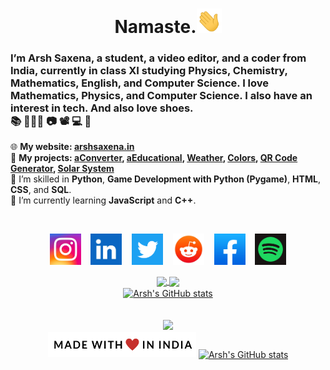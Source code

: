 <h1 align="center">Namaste.<img src="https://raw.githubusercontent.com/ABSphreak/ABSphreak/master/gifs/Hi.gif" width="40px" /></h1>
<h3 align="left">I’m Arsh Saxena, a student, a video editor, and a coder from India, currently in class XI studying Physics, Chemistry, Mathematics, English, and Computer Science. I love Mathematics, Physics, and Computer Science. I also have an interest in tech. And also love shoes.
<br>
📚 👨🏻‍💻 📷 📽 💻 👟
</h3>

<p align="left">
  🌐 <b>My website: <a href="https://www.arshsaxena.in">arshsaxena.in</a></b> <br>
  📒 <b>My projects: <a href="https://converter.arshsaxena.in">aConverter</a>, <a href="https://education.arshsaxena.in">aEducational</a>, <a href="https://weather.arshsaxena.in">Weather</a>, <a href="https://colors.arshsaxena.in">Colors</a>, <a href="https://qr.arshsaxena.in">QR Code Generator</a>, <a href="https://solarsystem.arshsaxena.in">Solar System</a></b> <br>
  💬 I’m skilled in <b>Python</b>, <b>Game Development with Python (Pygame)</b>, <b>HTML</b>, <b>CSS</b>, and <b>SQL</b>. <br>
  🌱 I’m currently learning <b>JavaScript</b> and <b>C++</b>.
</p>
<br>
<p align="center">
  <a href="https://instagram.com/arsh.saxena02" target="_blank"><img src="https://raw.githubusercontent.com/arshsaxena/arshsaxena/main/icons/instagram.png" height="50" width="50"></a>&nbsp;&nbsp;&nbsp;
  <a href="https://www.linkedin.com/in/arshsaxena/" target="_blank"><img src="https://raw.githubusercontent.com/arshsaxena/arshsaxena/main/icons/linkedin.png" height="50" width="50"></a>&nbsp;&nbsp;&nbsp;
  <a href="https://www.twitter.com/arshsaxena02" target="_blank"><img src="https://raw.githubusercontent.com/arshsaxena/arshsaxena/main/icons/twitter.png" height="50" width="50"></a>&nbsp;&nbsp;&nbsp;
  <a href="https://www.reddit.com/u/arshsaxena" target="_blank"><img src="https://raw.githubusercontent.com/arshsaxena/arshsaxena/main/icons/reddit.png" height="50" width="50"></a>&nbsp;&nbsp;&nbsp;
  <a href="https://facebook.com/arsh.saxena02" target="_blank"><img src="https://raw.githubusercontent.com/arshsaxena/arshsaxena/main/icons/facebook.png" height="50" width="50"></a>&nbsp;&nbsp;&nbsp;
  <a href="https://open.spotify.com/playlist/1BcNdeQ1JG3GVHF9cKG5Wb" target="_blank"><img src="https://raw.githubusercontent.com/arshsaxena/arshsaxena/main/icons/spotify.png"  height="50" width="50"></a>
</p>
<p align="center">
<a href="https://github.com/arshsaxena/arshsaxena" align="center">
  <img align="center" height="160" src="https://github-readme-stats.vercel.app/api?username=arshsaxena&show_icons=true&theme=dark">
</a>
<a href="https://github.com/arshsaxena/arshsaxena">
  <img align="center" height="160" src="https://github-readme-stats.vercel.app/api/top-langs/?username=arshsaxena&amp;layout=compact&amp;theme=dark&langs_count=10">
</a>
<br>
<a href="https://github.com/arshsaxena/arshsaxena">
  <img align="center" height="160" src="https://github-readme-streak-stats.herokuapp.com/?user=arshsaxena&theme=dark&border=DDDDDD" alt="Arsh's GitHub stats" padding="10">
</a>
  <br><br><br>
  <img src="https://profile-counter.glitch.me/arshsaxena/count.svg" /><br>
  <img src="https://raw.githubusercontent.com/arshsaxena/arshsaxena/main/images/india.png" height="40" border-radius="10">
<a href="https://github.com/arshsaxena/arshsaxena">
  <img align="center" src="https://activity-graph.herokuapp.com/graph?username=arshsaxena&bg_color=151515&color=ffffff&line=396c45&point=5cbb70&area=true&hide_border=true" alt="Arsh's GitHub stats">
</a>
